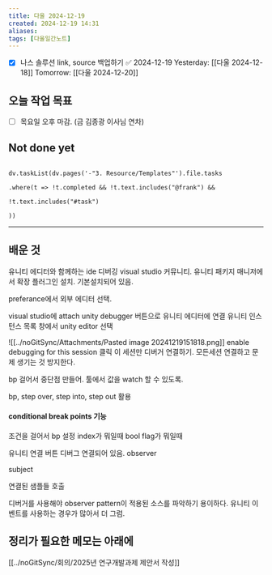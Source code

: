 ```yaml
---
title: 다울 2024-12-19
created: 2024-12-19 14:31
aliases: 
tags: [다울일간노트]
---
```

- [x] 나스 솔루션 link, source 백업하기 ✅ 2024-12-19
Yesterday: [[다울 2024-12-18]]
Tomorrow: [[다울 2024-12-20]]


## 오늘 작업 목표
- [ ] 목요일 오후 마감. (금 김종광 이사님 연차)



## Not done yet

```dataviewjs

dv.taskList(dv.pages('-"3. Resource/Templates"').file.tasks

.where(t => !t.completed && !t.text.includes("@frank") &&

!t.text.includes("#task")

))

```

---

## 배운 것

유니티 에디터와 함께하는 ide 디버깅
visual studio 커뮤니티.
유니티 패키지 매니저에서 확장 플러그인 설치.
기본설치되어 있음.

preferance에서 외부 에디터 선택.

visual studio에 attach unity debugger 버튼으로 유니티 에디터에 연결
유니티 인스턴스 목록 창에서 unity editor 선택

![[../noGitSync/Attachments/Pasted image 20241219151818.png]]
enable debugging for this session 클릭
이 세션만 디버거 연결하기.
모든세션 연결하고 문제 생기는 것 방지한다.

bp 걸어서 중단점 만들어.
툴에서 값을 watch 할 수 있도록.

bp, step over, step into, step out 활용

#### conditional break points 기능
조건을 걸어서 bp 설정
index가 뭐일때
bool flag가 뭐일때

유니티 연결 버튼
디버그 연결되어 있음.
observer

subject

연결된 샘플들 호출

디버거를 사용해야
observer pattern이 적용된 소스를 파악하기 용이하다.
유니티 이벤트를 사용하는 경우가 많아서 더 그럼.



## 정리가 필요한 메모는 아래에

[[../noGitSync/회의/2025년 연구개발과제 제안서 작성]]


